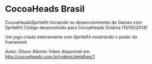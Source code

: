 CocoaHeads Brasil
=================

CocoaHeadsSpriteKit
Iniciando no desenvolvimento de Games com SpriteKit 
Código desenvolvido para CocoaHeads Goiânia (15/05/2014)

Um jogo criado inteiramente com SpriteKit mostrando o poder do framework

Autor: Dilson Alkmim
Vídeo disponível em: http://cocoaheads.com.br/videos/detalhes/1